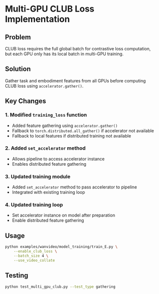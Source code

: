 # Multi-GPU CLUB Loss Implementation

## Problem
CLUB loss requires the full global batch for contrastive loss computation, but each GPU only has its local batch in multi-GPU training.

## Solution
Gather task and embodiment features from all GPUs before computing CLUB loss using `accelerator.gather()`.

## Key Changes

### 1. Modified `training_loss` function
- Added feature gathering using `accelerator.gather()`
- Fallback to `torch.distributed.all_gather()` if accelerator not available
- Fallback to local features if distributed training not available

### 2. Added `set_accelerator` method
- Allows pipeline to access accelerator instance
- Enables distributed feature gathering

### 3. Updated training module
- Added `set_accelerator` method to pass accelerator to pipeline
- Integrated with existing training loop

### 4. Updated training loop
- Set accelerator instance on model after preparation
- Enable distributed feature gathering

## Usage
```bash
python examples/wanvideo/model_training/train_E.py \
    --enable_club_loss \
    --batch_size 4 \
    --use_video_collate
```

## Testing
```bash
python test_multi_gpu_club.py --test_type gathering
``` 